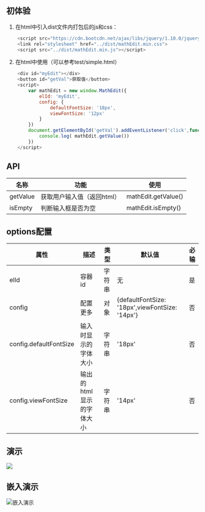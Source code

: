 
## 初体验
1. 在html中引入dist文件内打包后的js和css：
````javascript
    <script src="https://cdn.bootcdn.net/ajax/libs/jquery/1.10.0/jquery.js"></script> // 依赖jq
    <link rel="stylesheet" href="../dist/mathEdit.min.css">
    <script src="../dist/mathEdit.min.js"></script>
````
2. 在html中使用（可以参考test/simple.html）
````javascript
    <div id="myEdit"></div>
    <button id="getVal">获取值</button>
    <script>
        var mathEdit = new window.MathEdit({
            elId: 'myEdit',
            config: {
                defaultFontSize: '18px',
                viewFontSize: '12px'
            }
        })
        document.getElementById('getVal').addEventListener('click',function(){
            console.log( mathEdit.getValue())
        })
    </script>
````
## API
|名称|功能|使用|
|--|--|--|
|getValue|获取用户输入值（返回html）|mathEdit.getValue()|
|isEmpty|判断输入框是否为空|mathEdit.isEmpty()|
## options配置
|属性|描述|类型|默认值|必输|
|--|--|--|--|--|
|elId|容器id|字符串|无|是|
|config|配置更多|对象|{defaultFontSize: '18px',viewFontSize: '14px'}|否|
|config.defaultFontSize|输入时显示的字体大小|字符串|'18px'|否|
|config.viewFontSize|输出的html显示的字体大小|字符串|'14px'|否|

## 演示
![](https://i.ibb.co/j88LKDj/image.gif)


## 嵌入演示
![嵌入演示](https://i.ibb.co/7yDKf2b/image.gif)

